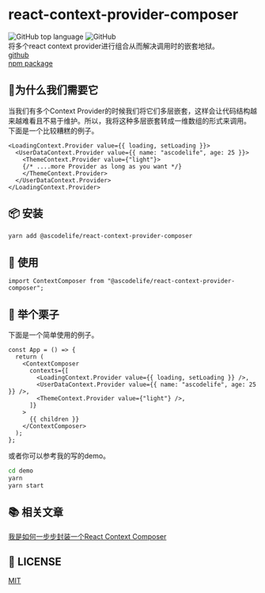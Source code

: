 # react-context-provider-composer
![GitHub top language](https://img.shields.io/github/languages/top/ascodelife/react-context-provider-composer) ![GitHub](https://img.shields.io/github/license/ascodelife/react-context-provider-composer)  
将多个react context provider进行组合从而解决调用时的嵌套地狱。  
[github](https://github.com/ascodelife/react-context-provider-composer)  
[npm package](https://www.npmjs.com/package/@ascodelife/react-context-provider-composer)
## 🤔为什么我们需要它
当我们有多个Context Provider的时候我们将它们多层嵌套，这样会让代码结构越来越难看且不易于维护。所以，我将这种多层嵌套转成一维数组的形式来调用。  
下面是一个比较糟糕的例子。

```tsx
<LoadingContext.Provider value={{ loading, setLoading }}>
  <UserDataContext.Provider value={{ name: "ascodelife", age: 25 }}>
    <ThemeContext.Provider value={"light"}>
    {/* ....more Provider as long as you want */}
    </ThemeContext.Provider>
  </UserDataContext.Provider>
</LoadingContext.Provider>
```

## 📦 安装

```bash
yarn add @ascodelife/react-context-provider-composer
```

## 🔨 使用
```tsx
import ContextComposer from "@ascodelife/react-context-provider-composer";
```
## 🌰 举个栗子
下面是一个简单使用的例子。
```tsx
const App = () => {
  return (
    <ContextComposer
      contexts={[
        <LoadingContext.Provider value={{ loading, setLoading }} />,
        <UserDataContext.Provider value={{ name: "ascodelife", age: 25 }} />,
        <ThemeContext.Provider value={"light"} />,
      ]}
    >
      {{ children }}
    </ContextComposer>
  );
};

```
或者你可以参考我的写的demo。

```bash
cd demo
yarn
yarn start
```


## 📚 相关文章
[我是如何一步步封装一个React Context Composer ](https://juejin.cn/post/6997780311488593951/)
## 📃 LICENSE
[MIT](https://github.com/ascodelife/react-context-provider-composer/blob/master/LICENSE)